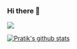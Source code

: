 ### Hi there 👋

![](https://komarev.com/ghpvc/?username=pratikmandi&color=blueviolet&label=Profile+Views)

[![Pratik's github stats](https://github-readme-stats.vercel.app/api?username=pratikmandi&count_private=true&show_icons=true&theme=radical)](https://github.com/pratikmandi?tab=repositories)



<!--
**pratikmandi/pratikmandi** is a ✨ _special_ ✨ repository because its `README.md` (this file) appears on your GitHub profile.

Here are some ideas to get you started:

- 🔭 I’m currently working on ...
- 🌱 I’m currently learning ...
- 👯 I’m looking to collaborate on ...
- 🤔 I’m looking for help with ...
- 💬 Ask me about ...
- 📫 How to reach me: ...
- 😄 Pronouns: ...
- ⚡ Fun fact: ...
-->
